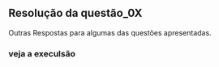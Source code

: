 ## Resolução da questão_0X
Outras Respostas para algumas das questões apresentadas.

### veja a execulsão
 


